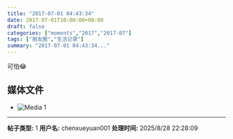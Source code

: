 ```yaml
---
title: "2017-07-01 04:43:34"
date: 2017-07-01T10:00:00+08:00
draft: false
categories: ["moments","2017","2017-07"]
tags: ["朋友圈","生活记录"]
summary: "2017-07-01 04:43:34..."
---
```


可怕😂

## 媒体文件

- ![Media 1](/Moments/photos/2017-07-01/201707010443340.jpg)

---

**帖子类型:** 1
**用户名:** chenxueyuan001
**处理时间:** 2025/8/28 22:28:09